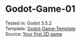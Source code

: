 # Godot-Game-01
Tested in: Godot 3.5.2<br>
Template: [Godot-Game-Template](https://github.com/MasDhany/Godot-Game-Template/tree/80aebd8baf5e80494db2df7a3d51813f254d3986)<br>
Source: [Your first 2D game](https://docs.godotengine.org/en/3.5/getting_started/first_2d_game/)

